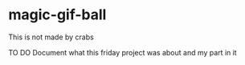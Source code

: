 # magic-gif-ball
This is not made by crabs

TO DO  Document what this friday project was about and my part in it
